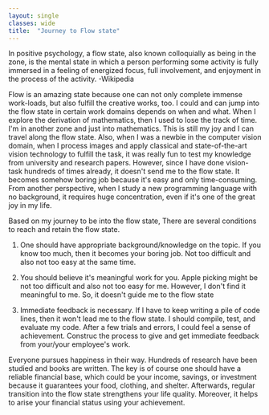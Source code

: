 ```yaml
---
layout: single
classes: wide
title:  "Journey to Flow state"
---
```


In positive psychology, a flow state, also known colloquially as being in the zone, is the mental state in which a person performing some activity is fully immersed in a feeling of energized focus, full involvement, and enjoyment in the process of the activity. -Wikipedia 

Flow is an amazing state because one can not only complete immense work-loads, but also fulfill the creative works, too.
I could and can jump into the flow state in certain work domains depends on when and what.
When I explore the derivation of mathematics, then I used to lose the track of time.
I'm in another zone and just into mathematics. This is still my joy and I can travel along the flow state.
Also, when I was a newbie in the computer vision domain, when I process images and apply classical and state-of-the-art vision technology to fulfill the task,
it was really fun to test my knowledge from university and research papers.
However, since I have done vision-task hundreds of times already, it doesn't send me to the flow state. 
It becomes somehow boring job because it's easy and only time-consuming.
From another perspective, when I study a new programming language with no background, it requires huge concentration, even if it's one of the great joy in my life.

Based on my journey to be into the flow state,
There are several conditions to reach and retain the flow state.

1. One should have appropriate background/knowledge on the topic. If you know too much, then it becomes your boring job. 
Not too difficult and also not too easy at the same time.

2. You should believe it's meaningful work for you. Apple picking might be not too difficult and also not too easy for me. 
However, I don't find it meaningful to me. So, it doesn't guide me to the flow state

3. Immediate feedback is necessary. If I have to keep writing a pile of code lines, then it won't lead me to the flow state.
I should compile, test, and evaluate my code. After a few trials and errors, I could feel a sense of achievement.
Construc the process to give and get immediate feedback from your/your employee's work.

Everyone pursues happiness in their way. 
Hundreds of research have been studied and books are written.
The key is of course one should have a reliable financial base, which could be your income, savings, or investment because it guarantees your food, clothing, and shelter.
Afterwards, regular transition into the flow state strengthens your life quality.
Moreover, it helps to arise your financial status using your achievement.